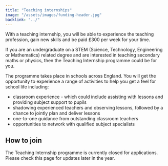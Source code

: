 ```yaml
---
title: "Teaching internships"
image: "/assets/images/funding-header.jpg"
backlink: "../"
---
```


<div class="content__left">
  
  <p class="content-alert">With a teaching internship, you will be able to experience the teaching profession, gain new skills and be paid £300 per week for your time.</p> 
  
 <p> If you are an undergraduate on a STEM (Science, Technology, Engineering or Mathematics) related degree and are interested in teaching secondary maths or physics, then the Teaching Internship programme could be for you.</p>
  
  
  <p>The programme takes place in schools across England. You will get the opportunity to experience a range of activities to help you get a feel for school life including:</p> 
<ul>
<li><span>classroom experience - which could include assisting with lessons and providing subject support to pupils</span></li>
<li><span>shadowing experienced teachers and observing lessons, followed by a chance to jointly plan and deliver lessons</span></li>
<li><span>one-to-one guidance from outstanding classroom teachers</span></li>
<li><span>opportunities to network with qualified subject specialists</span></li>
</ul>

<h2>How to join</h2> 
<p>The Teaching Internship programme is currently closed for applications. Please check this page for updates later in the year.</p>


  
  



 
  



 
  












